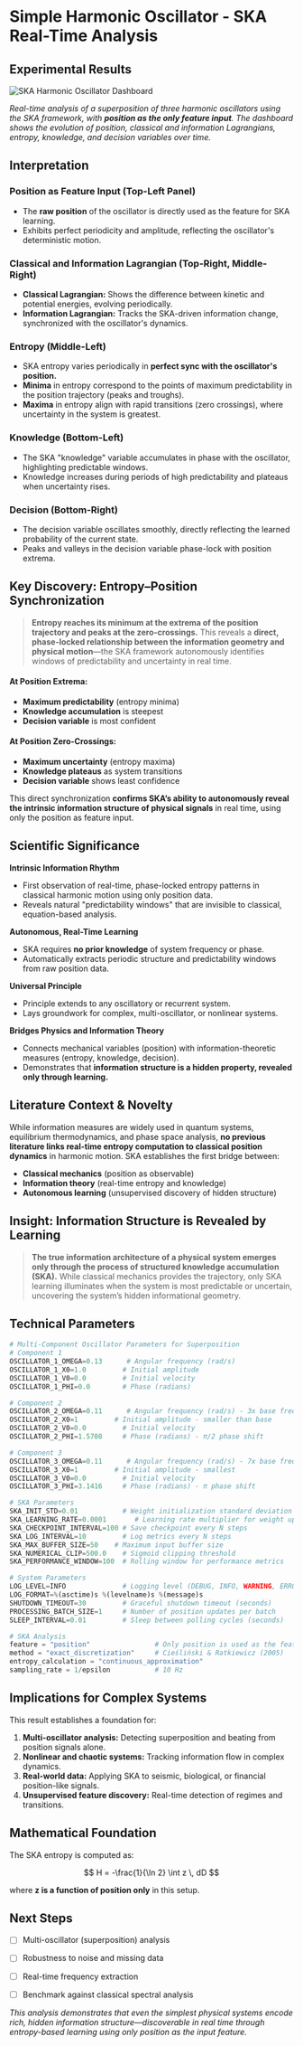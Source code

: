 # Simple Harmonic Oscillator - SKA Real-Time Analysis

## Experimental Results

![SKA Harmonic Oscillator Dashboard](harmonic_oscillator_dashboard.png)

*Real-time analysis of a superposition of three harmonic oscillators  using the SKA framework, with **position as the only feature input**. The dashboard shows the evolution of position, classical and information Lagrangians, entropy, knowledge, and decision variables over time.*

## Interpretation

### Position as Feature Input (Top-Left Panel)

* The **raw position** of the oscillator is directly used as the feature for SKA learning.
* Exhibits perfect periodicity and amplitude, reflecting the oscillator's deterministic motion.

### Classical and Information Lagrangian (Top-Right, Middle-Right)

* **Classical Lagrangian:** Shows the difference between kinetic and potential energies, evolving periodically.
* **Information Lagrangian:** Tracks the SKA-driven information change, synchronized with the oscillator's dynamics.

### Entropy (Middle-Left)

* SKA entropy varies periodically in **perfect sync with the oscillator's position.**
* **Minima** in entropy correspond to the points of maximum predictability in the position trajectory (peaks and troughs).
* **Maxima** in entropy align with rapid transitions (zero crossings), where uncertainty in the system is greatest.

### Knowledge (Bottom-Left)

* The SKA "knowledge" variable accumulates in phase with the oscillator, highlighting predictable windows.
* Knowledge increases during periods of high predictability and plateaus when uncertainty rises.

### Decision (Bottom-Right)

* The decision variable oscillates smoothly, directly reflecting the learned probability of the current state.
* Peaks and valleys in the decision variable phase-lock with position extrema.




## Key Discovery: Entropy–Position Synchronization

> **Entropy reaches its minimum at the extrema of the position trajectory and peaks at the zero-crossings.**
> This reveals a **direct, phase-locked relationship between the information geometry and physical motion**—the SKA framework autonomously identifies windows of predictability and uncertainty in real time.

#### At Position Extrema:

* **Maximum predictability** (entropy minima)
* **Knowledge accumulation** is steepest
* **Decision variable** is most confident

#### At Position Zero-Crossings:

* **Maximum uncertainty** (entropy maxima)
* **Knowledge plateaus** as system transitions
* **Decision variable** shows least confidence

This direct synchronization **confirms SKA’s ability to autonomously reveal the intrinsic information structure of physical signals** in real time, using only the position as feature input.




## Scientific Significance

**Intrinsic Information Rhythm**

* First observation of real-time, phase-locked entropy patterns in classical harmonic motion using only position data.
* Reveals natural "predictability windows" that are invisible to classical, equation-based analysis.

**Autonomous, Real-Time Learning**

* SKA requires **no prior knowledge** of system frequency or phase.
* Automatically extracts periodic structure and predictability windows from raw position data.

**Universal Principle**

* Principle extends to any oscillatory or recurrent system.
* Lays groundwork for complex, multi-oscillator, or nonlinear systems.

**Bridges Physics and Information Theory**

* Connects mechanical variables (position) with information-theoretic measures (entropy, knowledge, decision).
* Demonstrates that **information structure is a hidden property, revealed only through learning.**



## Literature Context & Novelty

While information measures are widely used in quantum systems, equilibrium thermodynamics, and phase space analysis, **no previous literature links real-time entropy computation to classical position dynamics** in harmonic motion. SKA establishes the first bridge between:

* **Classical mechanics** (position as observable)
* **Information theory** (real-time entropy and knowledge)
* **Autonomous learning** (unsupervised discovery of hidden structure)



## **Insight: Information Structure is Revealed by Learning**

> **The true information architecture of a physical system emerges only through the process of structured knowledge accumulation (SKA).**
> While classical mechanics provides the trajectory, only SKA learning illuminates when the system is most predictable or uncertain, uncovering the system’s hidden informational geometry.



## Technical Parameters

```python
# Multi-Component Oscillator Parameters for Superposition
# Component 1 
OSCILLATOR_1_OMEGA=0.13      # Angular frequency (rad/s)
OSCILLATOR_1_X0=1.0         # Initial amplitude
OSCILLATOR_1_V0=0.0         # Initial velocity
OSCILLATOR_1_PHI=0.0        # Phase (radians)

# Component 2 
OSCILLATOR_2_OMEGA=0.11      # Angular frequency (rad/s) - 3x base frequency
OSCILLATOR_2_X0=1         # Initial amplitude - smaller than base
OSCILLATOR_2_V0=0.0         # Initial velocity
OSCILLATOR_2_PHI=1.5708     # Phase (radians) - π/2 phase shift

# Component 3 
OSCILLATOR_3_OMEGA=0.11      # Angular frequency (rad/s) - 7x base frequency
OSCILLATOR_3_X0=1         # Initial amplitude - smallest
OSCILLATOR_3_V0=0.0         # Initial velocity
OSCILLATOR_3_PHI=3.1416     # Phase (radians) - π phase shift

# SKA Parameters
SKA_INIT_STD=0.01           # Weight initialization standard deviation
SKA_LEARNING_RATE=0.0001       # Learning rate multiplier for weight updates
SKA_CHECKPOINT_INTERVAL=100 # Save checkpoint every N steps
SKA_LOG_INTERVAL=10         # Log metrics every N steps
SKA_MAX_BUFFER_SIZE=50    # Maximum input buffer size
SKA_NUMERICAL_CLIP=500.0    # Sigmoid clipping threshold
SKA_PERFORMANCE_WINDOW=100  # Rolling window for performance metrics

# System Parameters
LOG_LEVEL=INFO              # Logging level (DEBUG, INFO, WARNING, ERROR)
LOG_FORMAT=%(asctime)s %(levelname)s %(message)s
SHUTDOWN_TIMEOUT=30         # Graceful shutdown timeout (seconds)
PROCESSING_BATCH_SIZE=1     # Number of position updates per batch
SLEEP_INTERVAL=0.01         # Sleep between polling cycles (seconds)

# SKA Analysis
feature = "position"                # Only position is used as the feature input
method = "exact_discretization"     # Cieśliński & Ratkiewicz (2005)
entropy_calculation = "continuous_approximation"
sampling_rate = 1/epsilon           # 10 Hz
```


## Implications for Complex Systems

This result establishes a foundation for:

1. **Multi-oscillator analysis:** Detecting superposition and beating from position signals alone.
2. **Nonlinear and chaotic systems:** Tracking information flow in complex dynamics.
3. **Real-world data:** Applying SKA to seismic, biological, or financial position-like signals.
4. **Unsupervised feature discovery:** Real-time detection of regimes and transitions.



## Mathematical Foundation

The SKA entropy is computed as:

$$
H = -\frac{1}{\ln 2} \int z \, dD
$$

where **z is a function of position only** in this setup.



## Next Steps

* [ ] Multi-oscillator (superposition) analysis
* [ ] Robustness to noise and missing data
* [ ] Real-time frequency extraction
* [ ] Benchmark against classical spectral analysis



*This analysis demonstrates that even the simplest physical systems encode rich, hidden information structure—discoverable in real time through entropy-based learning using only position as the input feature.*


